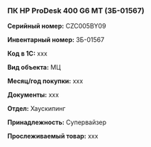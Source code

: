 ### ПК HP ProDesk 400 G6 MT (ЗБ-01567) </br>

**Серийный номер:** CZC005BY09 </br>

**Инвентарный номер:** ЗБ-01567 </br>

**Код в 1С:** xxx </br> 

**Вид объекта:** МЦ

**Месяц/год покупки:** xxx </br>

**Документы:** xxx  </br>

**Отдел:** Хаускипинг </br>

**Принадлежность:** Супервайзер </br>

**Прослеживаемый товар:** xxx
